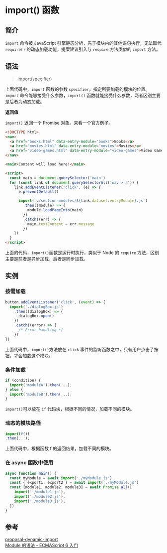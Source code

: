 # import() 函数

## 简介

`import` 命令被 JavaScript 引擎静态分析，先于模块内的其他语句执行，无法取代 `require()` 的动态加载功能，提案建议引入与 `require` 方法类似的 `import` 方法。

## 语法

> import(specifier)

上面代码中，`import` 函数的参数 `specifier`，指定所要加载的模块的位置。`import` 命令能够接受什么参数，`import()` 函数就能接受什么参数，两者区别主要是后者为动态加载。

**返回值**

`import()` 返回一个 Promise 对象。来看一个官方例子。

```html
<!DOCTYPE html>
<nav>
  <a href="books.html" data-entry-module="books">Books</a>
  <a href="movies.html" data-entry-module="movies">Movies</a>
  <a href="video-games.html" data-entry-module="video-games">Video Games</a>
</nav>

<main>Content will load here!</main>

<script>
  const main = document.querySelector('main')
  for (const link of document.querySelectorAll('nav > a')) {
    link.addEventListener('click', (e) => {
      e.preventDefault()

      import(`./section-modules/${link.dataset.entryModule}.js`)
        .then((module) => {
          module.loadPageInto(main)
        })
        .catch((err) => {
          main.textContent = err.message
        })
    })
  }
</script>
```

上面的代码，`import()`函数是运行时执行，类似于 Node 的 `require` 方法，区别主要是前者是异步加载，后者是同步加载。

## 实例

### 按需加载

```javascript
button.addEventListener('click', (event) => {
  import('./dialogBox.js')
    .then((dialogBox) => {
      dialogBox.open()
    })
    .catch((error) => {
      /* Error handling */
    })
})
```

上面代码中，`import()`方法放在 `click` 事件的监听函数之中，只有用户点击了按钮，才会加载这个模块。

### 条件加载

```javascript
if (condition) {
  import('moduleA').then(...);
} else {
  import('moduleB').then(...);
}
```

`import()`可以放在 `if` 代码块，根据不同的情况，加载不同的模块。

### 动态的模块路径

```javascript
import(f())
.then(...);
```

上面代码中，根据函数 f 的返回结果，加载不同的模块。

### 在 async 函数中使用

```javascript
async function main() {
  const myModule = await import('./myModule.js')
  const { export1, export2 } = await import('./myModule.js')
  const [module1, module2, module3] = await Promise.all([
    import('./module1.js'),
    import('./module2.js'),
    import('./module3.js'),
  ])
}
```

## 参考

[proposal-dynamic-import](https://github.com/tc39/proposal-dynamic-import)  
[Module 的语法 - ECMAScript 6 入门](https://es6.ruanyifeng.com/#docs/module#import)
